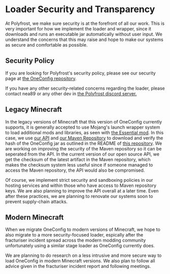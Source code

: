 # Loader Security and Transparency

At Polyfrost, we make sure security is at the forefront of all our work. This is
very important for how we implement the loader and wrapper, since it downloads
and runs an executable jar automatically without user input. We understand the
concerns that this may raise and hope to make our systems as secure and comfortable
as possible.

## Security Policy

If you are looking for Polyfrost's security policy, please see our security page at
[the OneConfig repository](https://github.com/Polyfrost/OneConfig/security/policy).

If you have any other security-related concerns regarding the loader, please contact
nea89 or any other dev in [the Polyfrost discord server.](https://inv.wtf/polyfrost)

## Legacy Minecraft

In the legacy versions of Minecraft that this version of OneConfig currently supports,
it is generally accepted to use Mojang's launch wrapper system to load additional mods
and libraries, as seen with [the Essential mod](https://essential.gg). In this case,
we use [our API](https://api.polyfrost.cc) and [our Maven Repository](https://repo.polyfrost.cc)
to download and verify the hash of the OneConfig jar as outlined in the README of
[this repository](./README.md). We are working on improving the security of the Maven
repository so it can be seperated from the API. In the current version of our open
source API, we get the checksum of the latest artifact in the Maven repository,
which makes the checksum system less useful since if someone managed to access
the Maven repository, the API would also be compromised.

Of course, we implement strict security and sandboxing policies in our hosting
services and within those who have access to Maven repository keys. We are also
planning to improve the API overall at a later time. Even after these practices,
we are planning to renovate our systems soon to prevent supply-chain attacks.

## Modern Minecraft

When we migrate OneConfig to modern versions of Minecraft, we hope to also migrate to a more
security-focused loader, espically after the fracturiser incident spread across the modern
modding community unfortunately using a similar stage loader as OneConfig currently does.

We are planning to do research on a less intrusive and more secure way to load OneConfig
in modern Minecraft versions. We also plan to follow all advice given in the fracturiser
incident report and following meetings.
